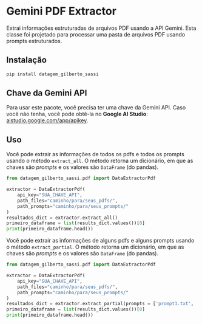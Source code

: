# Gemini PDF Extractor

Extrai informações estruturadas de arquivos PDF usando a API Gemini. Esta classe foi projetado para processar uma pasta de arquivos PDF usando prompts estruturados.

## Instalação

```bash
pip install datagem_gilberto_sassi
```

## Chave da Gemini API

Para usar este pacote, você precisa ter uma chave da Gemini API. Caso você não tenha, você pode obtê-la no **Google AI Studio**: [aistudio.google.com/app/apikey](https://aistudio.google.com/app/apikey).

## Uso

Você pode extrair as informações de todos os pdfs e todos os prompts usando o método `extract_all`. O método retorna um dicionário, em que as chaves são _prompts_ e os valores são `DataFrame` (do pandas).

```python
from datagem_gilberto_sassi.pdf import DataExtractorPdf

extractor = DataExtractorPdf(
    api_key="SUA_CHAVE_API",
    path_files="caminho/para/seus_pdfs/",
    path_prompts="caminho/para/seus_prompts/"
)
resultados_dict = extractor.extract_all()
primeiro_dataframe = list(results_dict.values())[0]
print(primeiro_dataframe.head())
```

Você pode extrair as informações de alguns pdfs e alguns prompts usando o método `extract_partial`. O método retorna um dicionário, em que as chaves são _prompts_ e os valores são `DataFrame` (do pandas).

```python
from datagem_gilberto_sassi.pdf import DataExtractorPdf

extractor = DataExtractorPdf(
    api_key="SUA_CHAVE_API",
    path_files="caminho/para/seus_pdfs/",
    path_prompts="caminho/para/seus_prompts/"
)
resultados_dict = extractor.extract_partial(prompts = ['prompt1.txt', 'prompt2.txt'],file = ['file1.pdf', 'file2.pdf', 'file3.pdf'])
primeiro_dataframe = list(results_dict.values())[0]
print(primeiro_dataframe.head())
```
